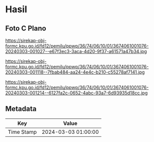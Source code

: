 # Hasil

## Foto C Plano

https://sirekap-obj-formc.kpu.go.id/fd12/pemilu/ppwp/36/74/06/10/01/3674061001076-20240303-001027--e67f3ec3-3aca-4d20-9f37-a61571a47b34.jpg

https://sirekap-obj-formc.kpu.go.id/fd12/pemilu/ppwp/36/74/06/10/01/3674061001076-20240303-001118--7fbab484-aa24-4e4c-b210-c55278af7141.jpg

https://sirekap-obj-formc.kpu.go.id/fd12/pemilu/ppwp/36/74/06/10/01/3674061001076-20240303-001214--6127fa2c-0652-4abc-93a7-6d93935d18cc.jpg


## Metadata

| Key        | Value               |
| ---------- | ------------------- |
| Time Stamp | 2024-03-03 01:00:00 |



